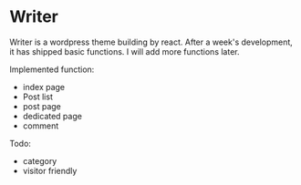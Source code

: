 # Writer

Writer is a wordpress theme building by react. After a week's development, it has shipped basic functions. I will add more functions later.

Implemented function:
- index page
- Post list
- post page
- dedicated page
- comment

Todo:
- category
- visitor friendly
